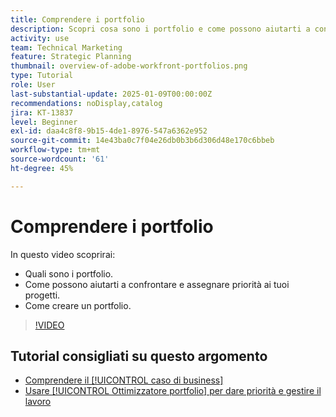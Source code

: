 ```yaml
---
title: Comprendere i portfolio
description: Scopri cosa sono i portfolio e come possono aiutarti a confrontare e assegnare priorità ai tuoi progetti.
activity: use
team: Technical Marketing
feature: Strategic Planning
thumbnail: overview-of-adobe-workfront-portfolios.png
type: Tutorial
role: User
last-substantial-update: 2025-01-09T00:00:00Z
recommendations: noDisplay,catalog
jira: KT-13837
level: Beginner
exl-id: daa4c8f8-9b15-4de1-8976-547a6362e952
source-git-commit: 14e43ba0c7f04e26db0b3b6d306d48e170c6bbeb
workflow-type: tm+mt
source-wordcount: '61'
ht-degree: 45%

---
```


# Comprendere i portfolio

In questo video scoprirai:

* Quali sono i portfolio.
* Come possono aiutarti a confrontare e assegnare priorità ai tuoi progetti.
* Come creare un portfolio.

>[!VIDEO](https://video.tv.adobe.com/v/3442807/?quality=12&learn=on&enablevpops)

## Tutorial consigliati su questo argomento

* [Comprendere il [!UICONTROL caso di business]](/help/portfolios-and-programs/introduction-to-the-business-case.md)
* [Usare [!UICONTROL Ottimizzatore portfolio] per dare priorità e gestire il lavoro](/help/portfolios-and-programs/prioritize-and-manage-work-with-portfolios.md)

